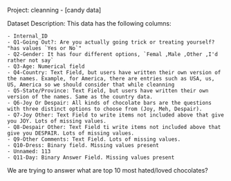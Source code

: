 Project: cleanning - [candy data]

Dataset Description:
  This data has the following columns:
  
    - Internal_ID
    - Q1-Going Out?: Are you actually going trick or treating yourself? "has values `Yes or No`"
    - Q2-Gender: It has four different options, `Femal ,Male ,Other ,I'd rather not say`
    - Q3-Age: Numerical field
    - Q4-Country: Text Field, but users have written their own version of the names. Example, for America, there are entries such as USA, us, US, America so we should consider that while cleanning
    - Q5-State/Province: Text Field, but users have written their own version of the names. Same as the country data.
    - Q6-Joy Or Despair: All kinds of chocolate bars are the questions with three distinct options to choose from (Joy, Meh, Despair).
    - Q7-Joy Other: Text Field to write items not included above that give you JOY. Lots of missing values.
    - Q8-Despair Other: Text Field ti write items not included above that give you DESPAIR. Lots of missing values.
    - Q9-Other Comments: Text Field. Lots of missing values.
    - Q10-Dress: Binary field. Missing values present
    - Unnamed: 113
    - Q11-Day: Binary Answer Field. Missing values present

We are trying to answer what are top 10 most hated/loved chocolates?
